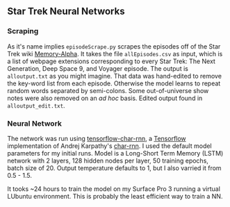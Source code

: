 ## Star Trek Neural Networks

### Scraping
As it's name implies `episodeScrape.py` scrapes the episodes off of the Star Trek wiki [Memory-Alpha](http://memory-alpha.wikia.com/wiki/Portal:Main). It takes the file `allEpisodes.csv` as input, which is a list of webpage extensions corresponding to every Star Trek: The Next Generation, Deep Space 9, and Voyager episode. The output is `alloutput.txt` as you might imagine. That data was hand-edited to remove the key-word list from each episode. Otherwise the model learns to repeat random words separated by semi-colons. Some out-of-universe show notes were also removed on an _ad hoc_ basis. Edited output found in `alloutput_edit.txt`.

### Neural Network

The network was run using [tensorflow-char-rnn](https://github.com/crazydonkey200/tensorflow-char-rnn), a [Tensorflow](https://www.tensorflow.org/) implementation of Andrej Karpathy's [char-rnn](https://github.com/karpathy/char-rnn). I used the default model parameters for my initial runs. Model is a Long-Short Term Memory (LSTM) network with 2 layers, 128 hidden nodes per layer, 50 training epochs, batch size of 20.  Output temperature defaults to 1, but I also varried it from 0.5 - 1.5.  

It tooks ~24 hours to train the model on my Surface Pro 3 running a virtual LUbuntu environment.  This is probably the least efficient way to train a NN.
